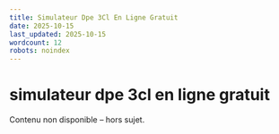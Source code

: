 ```yaml
---
title: Simulateur Dpe 3Cl En Ligne Gratuit
date: 2025-10-15
last_updated: 2025-10-15
wordcount: 12
robots: noindex
---
```


# simulateur dpe 3cl en ligne gratuit

Contenu non disponible – hors sujet.